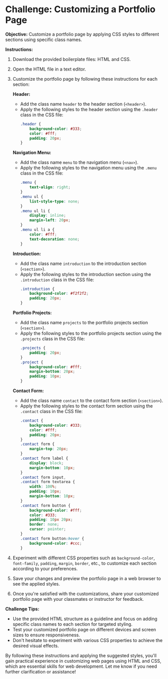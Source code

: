 # Challenge: Customizing a Portfolio Page

**Objective:** Customize a portfolio page by applying CSS styles to different sections using specific class names.

**Instructions:**
1. Download the provided boilerplate files: HTML and CSS.
2. Open the HTML file in a text editor.
3. Customize the portfolio page by following these instructions for each section:

    **Header:**
    - Add the class name `header` to the header section (`<header>`).
    - Apply the following styles to the header section using the `.header` class in the CSS file:
        ```css
        .header {
            background-color: #333;
            color: #fff;
            padding: 20px;
        }
        ```

    **Navigation Menu:**
    - Add the class name `menu` to the navigation menu (`<nav>`).
    - Apply the following styles to the navigation menu using the `.menu` class in the CSS file:
        ```css
        .menu {
            text-align: right;
        }
        .menu ul {
            list-style-type: none;
        }
        .menu ul li {
            display: inline;
            margin-left: 20px;
        }
        .menu ul li a {
            color: #fff;
            text-decoration: none;
        }
        ```

    **Introduction:**
    - Add the class name `introduction` to the introduction section (`<section>`).
    - Apply the following styles to the introduction section using the `.introduction` class in the CSS file:
        ```css
        .introduction {
            background-color: #f2f2f2;
            padding: 20px;
        }
        ```

    **Portfolio Projects:**
    - Add the class name `projects` to the portfolio projects section (`<section>`).
    - Apply the following styles to the portfolio projects section using the `.projects` class in the CSS file:
        ```css
        .projects {
            padding: 20px;
        }
        .project {
            background-color: #fff;
            margin-bottom: 20px;
            padding: 10px;
        }
        ```

    **Contact Form:**
    - Add the class name `contact` to the contact form section (`<section>`).
    - Apply the following styles to the contact form section using the `.contact` class in the CSS file:
        ```css
        .contact {
            background-color: #333;
            color: #fff;
            padding: 20px;
        }
        .contact form {
            margin-top: 20px;
        }
        .contact form label {
            display: block;
            margin-bottom: 10px;
        }
        .contact form input,
        .contact form textarea {
            width: 100%;
            padding: 10px;
            margin-bottom: 10px;
        }
        .contact form button {
            background-color: #fff;
            color: #333;
            padding: 10px 20px;
            border: none;
            cursor: pointer;
        }
        .contact form button:hover {
            background-color: #ccc;
        }
        ```

4. Experiment with different CSS properties such as `background-color`, `font-family`, `padding`, `margin`, `border`, etc., to customize each section according to your preferences.
5. Save your changes and preview the portfolio page in a web browser to see the applied styles.
6. Once you're satisfied with the customizations, share your customized portfolio page with your classmates or instructor for feedback.

**Challenge Tips:**
- Use the provided HTML structure as a guideline and focus on adding specific class names to each section for targeted styling.
- Test your customized portfolio page on different devices and screen sizes to ensure responsiveness.
- Don't hesitate to experiment with various CSS properties to achieve the desired visual effects.

By following these instructions and applying the suggested styles, you'll gain practical experience in customizing web pages using HTML and CSS, which are essential skills for web development. Let me know if you need further clarification or assistance!

